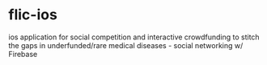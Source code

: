 # flic-ios
ios application for social competition and interactive crowdfunding to stitch the gaps in underfunded/rare medical diseases - social networking w/ Firebase
